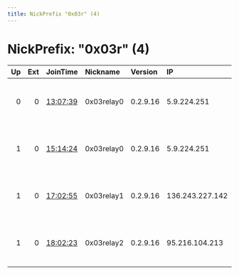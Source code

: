 ```yaml
---
title: NickPrefix "0x03r" (4)
---
```


# NickPrefix: "0x03r" (4)

|   Up |   Ext | JoinTime                                                                                            | Nickname   | Version   | IP              | AS                  | CC   |   ORp |   Dirp | OS    | Contact                                |   eFamMembers |
|-----:|------:|:----------------------------------------------------------------------------------------------------|:-----------|:----------|:----------------|:--------------------|:-----|------:|-------:|:------|:---------------------------------------|--------------:|
|    0 |     0 | [13:07:39](https://metrics.torproject.org/rs.html#details/59C7EB6735A25D48158394F4563B2D4130C1544A) | 0x03relay0 | 0.2.9.16  | 5.9.224.251     | Hetzner Online GmbH | de   |  9001 |   9030 | Linux | 0x03 &lt;0x03 DASH ctrlc AT protonmail |             1 |
|    1 |     0 | [15:14:24](https://metrics.torproject.org/rs.html#details/3ACD9E56620E9392041F22E6097AD3E795CD167D) | 0x03relay0 | 0.2.9.16  | 5.9.224.251     | Hetzner Online GmbH | de   |  9001 |   9030 | Linux | 0x03 &lt;0x03 DASH ctrlc AT protonmail |             1 |
|    1 |     0 | [17:02:55](https://metrics.torproject.org/rs.html#details/ECC1F0C20A8EC3F971B023B7643488481B8DDF99) | 0x03relay1 | 0.2.9.16  | 136.243.227.142 | Hetzner Online GmbH | de   |  9001 |   9030 | Linux | 0x03 &lt;0x03 DASH ctrlc AT protonmail |             1 |
|    1 |     0 | [18:02:23](https://metrics.torproject.org/rs.html#details/4B4F0D23536A52E8B2FAEAA995FDFF1D4FC40569) | 0x03relay2 | 0.2.9.16  | 95.216.104.213  | Hetzner Online GmbH | fi   |  9001 |   9030 | Linux | 0x03 &lt;0x03 DASH ctrlc AT protonmail |             1 |
